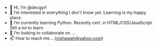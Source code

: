 - 👋 Hi, I’m @decgyrl
- 👀 I’m interested in everything I don't know yet. Learning is my happy place.
- 🌱 I’m currently learning Python. Recently cert. in HTML/CSS/JavaScript. Still a lot to learn
- 💞️ I’m looking to collaborate on ...
- 📫 How to reach me....{nishawah@yahoo.com}

<!---
decgyrl/decgyrl is a ✨ special ✨ repository because its `README.md` (this file) appears on your GitHub profile.
You can click the Preview link to take a look at your changes.
--->
